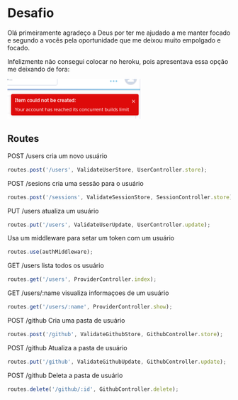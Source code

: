 # Desafio

Olá primeiramente agradeço a Deus por ter me ajudado a me manter focado e segundo a vocês pela oportunidade que me deixou muito empolgado e focado.

Infelizmente não consegui colocar no heroku, pois apresentava essa opção me deixando de fora:

<img  src="./src/assets/heroku.png" style="width:300px;height:90px" />

## Routes

POST /users cria um novo usuário
```js
routes.post('/users', ValidateUserStore, UserController.store);
```

POST /sesions cria uma sessão para o usuário
```js
routes.post('/sessions', ValidateSessionStore, SessionController.store);
```

PUT /users atualiza um usuário
```js
routes.put('/users', ValidateUserUpdate, UserController.update);
```

Usa um middleware para setar um token com um usuário
```js
routes.use(authMiddleware);
```

GET /users lista todos os usuário
```js
routes.get('/users', ProviderController.index);
```

GET /users/:name visualiza informaçoes de um usuário
```js
routes.get('/users/:name', ProviderController.show);
```

POST /github Cria uma pasta de usuário
```js
routes.post('/github', ValidateGithubStore, GithubController.store);
```

POST /github Atualiza a pasta de usuário
```js
routes.put('/github', ValidateGithubUpdate, GithubController.update);
```
POST /github Deleta a pasta de usuário
```js
routes.delete('/github/:id', GithubController.delete);
```
